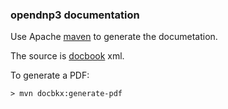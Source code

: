 ### opendnp3 documentation

Use Apache [maven](http://maven.apache.org/) to generate the documetation.

The source is [docbook](http://www.docbook.org/) xml.

To generate a PDF:

```
> mvn docbkx:generate-pdf
```
